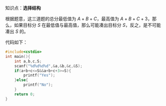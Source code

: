 知识点：**选择结构**

根据题意，这三道题的总分最低值为 $A+B+C$，最高值为 $A+B+C+3$，那么，如果目标分 $S$ 在最低值与最高值，那么可能凑出目标分 $S$，反之，是不可能凑出 $S$ 的。

代码如下：

```cpp
#include<cstdio>
int main(){
    int a,b,c,S;
    scanf("%d%d%d%d",&a,&b,&c,&S);
    if(a+b+c<=S&&a+b+c+3>=S){
        printf("Yes");
    }else{
        printf("No");
    }
    return 0;
}
```